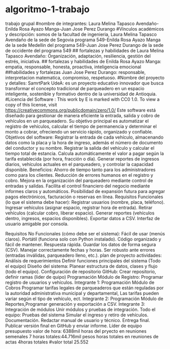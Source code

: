 # algoritmo-1-trabajo
trabajo grupal
#nombre de integrantes: Laura Melina Tapasco Avendaño-Enilda Rosa Ayazo Manga-Juan Jose Perez Durango
#Vínculos académicos y descripción: somos de la facultad de ingenieria, Laura Melina Tapasco Avendaño de la sede de Segovia programa 549-Enilda Rosa Ayazo Manga de la sede Medellin del programa 549-Juan Jose Perez Durango de la sede de occidente del programa 549 ## fortalezas y habilidades de Laura Melina Tapasco Avendaño: Organización, adaptación, resiliencia, gestión del estrés, iniciativa. ## fortalezas y habilidades de Enilda Rosa Ayazo Manga: empatia, responsable, honesta, proactiva, inteligencia emocional ##habilidades y fortalezas Juan Jose Perez Durango: responsable, interpretacion matematica, compromiso, respetuoso.
#Nombre del proyecto y detalles: SamrtPark UdeA: es un proyecto educativo innovador que busca transformar el concepto tradicional de parqueadero en un espacio inteligente, sostenible y formativo dentro de la universidad de Antioquia.
#Licencia del Software : This work by E is marked with CC0 1.0. To view a copy of this license, visit https://creativecommons.org/publicdomain/zero/1.0/
Este software está diseñado para gestionar de manera eficiente la entrada, salida y cobro de vehículos en un parqueadero. Su objetivo principal es automatizar el registro de vehículos, calcular el tiempo de permanencia y determinar el monto a cobrar, ofreciendo un servicio rápido, organizado y confiable.
Objetivos del software: Registrar la entrada de cada vehículo, almacenando datos como la placa y la hora de ingreso, además el número de documento del conductor y su nombre.
Registrar la salida del vehículo y calcular el tiempo total de estancia.
Calcula automáticamente el valor a pagar según la tarifa establecida (por hora, fracción o día).
Generar reportes de ingresos diarios, vehículos actuales en el parqueadero, y controlar la capacidad disponible.
Beneficios: Ahorro de tiempo tanto para los administradores como para los clientes.
Reducción de errores humanos en el registro y cobro.
Mejora en la organización del parqueadero mediante control de entradas y salidas.
Facilita el control financiero del negocio mediante informes claros y automáticos.
Posibilidad de expansión futura para agregar pagos electrónicos, facturación o reservas en línea.
Requisitos Funcionales (lo que el sistema debe hacer):
Registrar usuarios (nombre, placa, teléfono).
Ingresar vehículos (asignar espacio, registrar hora de entrada).
Retirar vehículos (calcular cobro, liberar espacio).
Generar reportes (vehículos dentro, ingresos, espacios disponibles).
Exportar datos a CSV.
Interfaz de usuario amigable por consola.

Requisitos No Funcionales (cómo debe ser el sistema):
Fácil de usar (menús claros).
Portátil (funciona solo con Python instalado).
Código organizado y fácil de mantener.
Respuesta rápida.
Guardar los datos de forma segura (CSV).
Manejar correctamente fechas y horas.
Ser robusto ante errores (entradas inválidas, parqueadero lleno, etc.).
plan de proyecto actividades:
Análisis de requerimientos
Definir funciones principales del sistema (Todo el equipo)
Diseño del sistema: Planear estructura de datos, clases y flujo (todo el equipo).
Configuración de repositorio GitHub: Crear repositorio, definir ramas (lider de quipo)
Programación Módulo de Registro: Programar registro de usuarios y vehículos.
Integrante 1: Programación Módulo de Cobros Programar tarifas legales de parqueaderos que están reguladas por la autoridad administrativa municipal y departamental, Las tarifas pueden variar según el tipo de vehículo, ect.
Integrante 2: Programación Módulo de Reportes,Programar generación y exportación a CSV.
Integrante 3: Integración de módulos Unir módulos y pruebas de integración.
Todo el equipo: Pruebas del sistema Simular el ingreso y retiro de vehículos. Documentación. Redactar manual de usuario y técnico. Entrega final.
Publicar versión final en GitHub y enviar informe.
Líder de equipo presupuesto valor de hora: 6388mil horas del pryecto en reuniones semenales 7 horas totales:44.716mil pesos horas totales en reuniones de actas 4horas totales #valor total 25.552 
